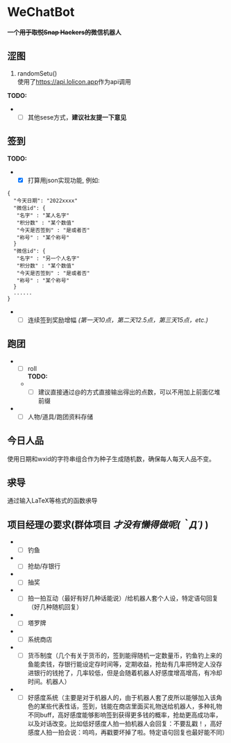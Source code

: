 # WeChatBot
__一个~~用于取悦Snap Hackers的~~微信机器人__

## 涩图
1. randomSetu() <br>
使用了<https://api.lolicon.app>作为api调用

__TODO:__
- -[ ] 其他sese方式，__建议社友提一下意见__
 
## 签到
__TODO:__
- -[x] 打算用json实现功能, 例如: 
```
{
  "今天日期": "2022xxxx"
  "微信id": {
   "名字" : "某人名字"
   "积分数" : "某个数值"
   "今天是否签到" : "是或者否"
   "称号" : "某个称号"
  }
  "微信id": {
   "名字" : "另一个人名字"
   "积分数" : "某个数值"
   "今天是否签到" : "是或者否"
   "称号" : "某个称号"
  }
  ......
}
```
- -[ ] 连续签到奖励增幅 *(第一天10点，第二天12.5点，第三天15点，etc.)*

## 跑团
 - -[ ] roll <br>
 __TODO:__ <br>
    - -[ ] 建议直接通过@的方式直接输出得出的点数，可以不用加上前面亿堆前缀
 - -[ ] 人物/道具/跑团资料存储
 
## 今日人品

使用日期和wxid的字符串组合作为种子生成随机数，确保每人每天人品不变。

## ~~求~~导

通过输入LaTeX等格式的函数~~求~~导


## __项目经理の要求(群体项目 _才没有懒得做呢(｀Д´)_ )__
 - -[ ] 钓鱼
 - -[ ] 抢劫/存银行
 - -[ ] 抽奖
 - -[ ] 拍一拍互动（最好有好几种话能说）/给机器人套个人设，特定语句回复（好几种随机回复）
 - -[ ] 塔罗牌
 - -[ ] 系统商店
 - -[ ] 货币制度（几个有关于货币的，签到能得随机一定数量币，钓鱼钓上来的鱼能卖钱，存银行能设定存时间等，定期收益，抢劫有几率把特定人没存进银行的钱抢了，几率较低，但是会随着机器人好感度增高增高，有冷却时间。机器人）
 - -[ ] 好感度系统（主要是对于机器人的，由于机器人套了皮所以能够加入该角色的某些代表性话，签到，钱能在商店里面买礼物送给机器人，多种礼物不同buff，高好感度能够影响签到获得更多钱的概率，抢劫更高成功率，以及对话改变。比如低好感度人拍一拍机器人会回复：不要乱戳！，高好感度人拍一拍会说：呜呜，再戳要坏掉了啦。特定语句回复也最好能不同）
